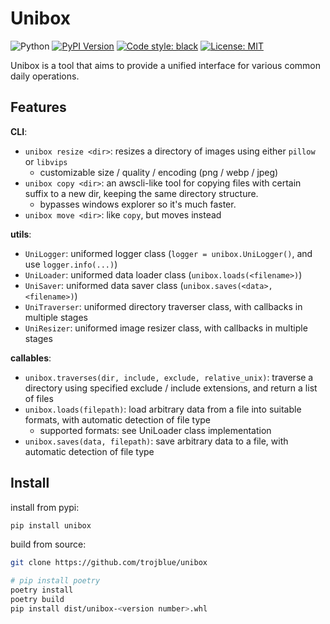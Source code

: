 # Unibox

![Python](https://img.shields.io/badge/python-3.8-blue.svg) 
[![PyPI Version](https://img.shields.io/pypi/v/unibox.svg)](https://pypi.python.org/pypi/unibox)
[![Code style: black](https://img.shields.io/badge/code%20style-black-000000.svg)](https://github.com/psf/black)
[![License: MIT](https://img.shields.io/badge/License-MIT-yellow.svg)](https://opensource.org/licenses/MIT)

Unibox is a tool that aims to provide a unified interface for various common daily operations.

## Features

**CLI**:
- `unibox resize <dir>`: resizes a directory of images using either `pillow` or `libvips`
  - customizable size / quality / encoding (png / webp / jpeg)
- `unibox copy <dir>`: an awscli-like tool for copying files with certain suffix to a new dir, keeping the same directory structure. 
  - bypasses windows explorer so it's much faster.
- `unibox move <dir>`: like `copy`, but moves instead

**utils**:
- `UniLogger`: uniformed logger class (`logger = unibox.UniLogger()`, and use `logger.info(...)`)
- `UniLoader`: uniformed data loader class (`unibox.loads(<filename>)`)
- `UniSaver`: uniformed data saver class (`unibox.saves(<data>, <filename>)`)
- `UniTraverser`: uniformed directory traverser class, with callbacks in multiple stages
- `UniResizer`: uniformed image resizer class, with callbacks in multiple stages

**callables**:
- `unibox.traverses(dir, include, exclude, relative_unix)`: traverse a directory using specified exclude / include extensions, and return a list of files
- `unibox.loads(filepath)`: load arbitrary data from a file into suitable formats, with automatic detection of file type
  - supported formats: see UniLoader class implementation
- `unibox.saves(data, filepath)`: save arbitrary data to a file, with automatic detection of file type

## Install

install from pypi:
```bash
pip install unibox
```

build from source:
```bash
git clone https://github.com/trojblue/unibox

# pip install poetry
poetry install
poetry build
pip install dist/unibox-<version number>.whl
```
